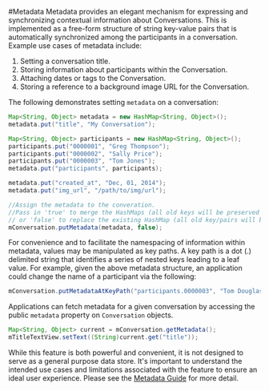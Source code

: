 #Metadata
Metadata provides an elegant mechanism for expressing and synchronizing contextual information about Conversations. This is implemented as a free-form structure of string key-value pairs that is automatically synchronized among the participants in a conversation. Example use cases of metadata include:

1. Setting a conversation title.
2. Storing information about participants within the Conversation.
3. Attaching dates or tags to the Conversation.
4. Storing a reference to a background image URL for the Conversation.

The following demonstrates setting `metadata` on a conversation: 

```java
Map<String, Object> metadata = new HashMap<String, Object>();
metadata.put("title", "My Conversation");

Map<String, Object> participants = new HashMap<String, Object>();
participants.put("0000001", "Greg Thompson");
participants.put("0000002", "Sally Price");
participants.put("0000003", "Tom Jones");
metadata.put("participants", participants);

metadata.put("created_at", "Dec, 01, 2014");
metadata.put("img_url", "/path/to/img/url");

//Assign the metadata to the converation. 
//Pass in 'true' to merge the HashMaps (all old keys will be preserved and new values will be set) 
// or 'false' to replace the existing HashMap (all old key/pairs will be lost) 
mConversation.putMetadata(metadata, false);
```

For convenience and to facilitate the namespacing of information within metadata, values may be manipulated as key paths. A key path is a dot (.) delimited string that identifies a series of nested keys leading to a leaf value. For example, given the above metadata structure, an application could change the name of a participant via the following: 

```java
mConversation.putMetadataAtKeyPath("participants.0000003", "Tom Douglas");
```

Applications can fetch metadata for a given conversation by accessing the public `metadata` property on `Conversation` objects. 

```java
Map<String, Object> current = mConversation.getMetadata();
mTitleTextView.setText((String)current.get("title"));
```

While this feature is both powerful and convenient, it is not designed to serve as a general purpose data store. It's important to understand the intended use cases and limitations associated with the feature to ensure an ideal user experience. Please see the [Metadata Guide](#metadata) for more detail.
